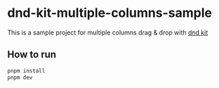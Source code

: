 # dnd-kit-multiple-columns-sample

This is a sample project for multiple columns drag & drop with [dnd kit](https://dndkit.com/)

## How to run

```sh
pnpm install
pnpm dev
```
